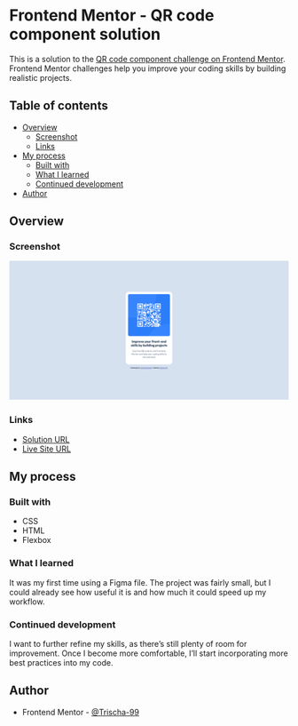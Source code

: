 # Frontend Mentor - QR code component solution

This is a solution to the [QR code component challenge on Frontend Mentor](https://www.frontendmentor.io/challenges/qr-code-component-iux_sIO_H). Frontend Mentor challenges help you improve your coding skills by building realistic projects. 

## Table of contents

- [Overview](#overview)
  - [Screenshot](#screenshot)
  - [Links](#links)
- [My process](#my-process)
  - [Built with](#built-with)
  - [What I learned](#what-i-learned)
  - [Continued development](#continued-development)
- [Author](#author)

## Overview

### Screenshot

![Screenshot](images/screenshot.png)

### Links

- [Solution URL]()
- [Live Site URL]()

## My process

### Built with

- CSS
- HTML
- Flexbox

### What I learned

It was my first time using a Figma file. The project was fairly small, but I could already see how useful it is and how much it could speed up my workflow.

### Continued development

I want to further refine my skills, as there’s still plenty of room for improvement. Once I become more comfortable, I’ll start incorporating more best practices into my code.

## Author

- Frontend Mentor - [@Trischa-99](https://www.frontendmentor.io/profile/Trischa-99)
